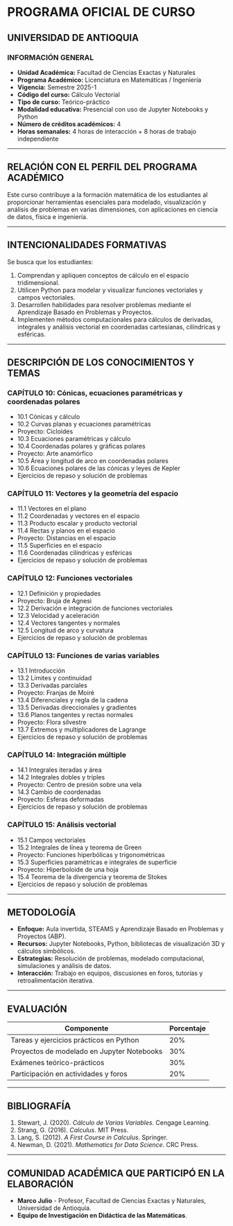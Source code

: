 # PROGRAMA OFICIAL DE CURSO

## UNIVERSIDAD DE ANTIOQUIA

### INFORMACIÓN GENERAL

- **Unidad Académica:** Facultad de Ciencias Exactas y Naturales
- **Programa Académico:** Licenciatura en Matemáticas / Ingeniería
- **Vigencia:** Semestre 2025-1
- **Código del curso:** Cálculo Vectorial
- **Tipo de curso:** Teórico-práctico
- **Modalidad educativa:** Presencial con uso de Jupyter Notebooks y Python
- **Número de créditos académicos:** 4
- **Horas semanales:** 4 horas de interacción + 8 horas de trabajo independiente

---

## RELACIÓN CON EL PERFIL DEL PROGRAMA ACADÉMICO

Este curso contribuye a la formación matemática de los estudiantes al proporcionar herramientas esenciales para modelado, visualización y análisis de problemas en varias dimensiones, con aplicaciones en ciencia de datos, física e ingeniería.

---

## INTENCIONALIDADES FORMATIVAS

Se busca que los estudiantes:
1. Comprendan y apliquen conceptos de cálculo en el espacio tridimensional.
2. Utilicen Python para modelar y visualizar funciones vectoriales y campos vectoriales.
3. Desarrollen habilidades para resolver problemas mediante el Aprendizaje Basado en Problemas y Proyectos.
4. Implementen métodos computacionales para cálculos de derivadas, integrales y análisis vectorial en coordenadas cartesianas, cilíndricas y esféricas.

---

## DESCRIPCIÓN DE LOS CONOCIMIENTOS Y TEMAS

### **CAPÍTULO 10: Cónicas, ecuaciones paramétricas y coordenadas polares**
- 10.1 Cónicas y cálculo
- 10.2 Curvas planas y ecuaciones paramétricas
- Proyecto: Cicloides
- 10.3 Ecuaciones paramétricas y cálculo
- 10.4 Coordenadas polares y gráficas polares
- Proyecto: Arte anamórfico
- 10.5 Área y longitud de arco en coordenadas polares
- 10.6 Ecuaciones polares de las cónicas y leyes de Kepler
- Ejercicios de repaso y solución de problemas

### **CAPÍTULO 11: Vectores y la geometría del espacio**
- 11.1 Vectores en el plano
- 11.2 Coordenadas y vectores en el espacio
- 11.3 Producto escalar y producto vectorial
- 11.4 Rectas y planos en el espacio
- Proyecto: Distancias en el espacio
- 11.5 Superficies en el espacio
- 11.6 Coordenadas cilíndricas y esféricas
- Ejercicios de repaso y solución de problemas

### **CAPÍTULO 12: Funciones vectoriales**
- 12.1 Definición y propiedades
- Proyecto: Bruja de Agnesi
- 12.2 Derivación e integración de funciones vectoriales
- 12.3 Velocidad y aceleración
- 12.4 Vectores tangentes y normales
- 12.5 Longitud de arco y curvatura
- Ejercicios de repaso y solución de problemas

### **CAPÍTULO 13: Funciones de varias variables**
- 13.1 Introducción
- 13.2 Límites y continuidad
- 13.3 Derivadas parciales
- Proyecto: Franjas de Moiré
- 13.4 Diferenciales y regla de la cadena
- 13.5 Derivadas direccionales y gradientes
- 13.6 Planos tangentes y rectas normales
- Proyecto: Flora silvestre
- 13.7 Extremos y multiplicadores de Lagrange
- Ejercicios de repaso y solución de problemas

### **CAPÍTULO 14: Integración múltiple**
- 14.1 Integrales iteradas y área
- 14.2 Integrales dobles y triples
- Proyecto: Centro de presión sobre una vela
- 14.3 Cambio de coordenadas
- Proyecto: Esferas deformadas
- Ejercicios de repaso y solución de problemas

### **CAPÍTULO 15: Análisis vectorial**
- 15.1 Campos vectoriales
- 15.2 Integrales de línea y teorema de Green
- Proyecto: Funciones hiperbólicas y trigonométricas
- 15.3 Superficies paramétricas e integrales de superficie
- Proyecto: Hiperboloide de una hoja
- 15.4 Teorema de la divergencia y teorema de Stokes
- Ejercicios de repaso y solución de problemas

---

## METODOLOGÍA

- **Enfoque:** Aula invertida, STEAMS y Aprendizaje Basado en Problemas y Proyectos (ABP).
- **Recursos:** Jupyter Notebooks, Python, bibliotecas de visualización 3D y cálculos simbólicos.
- **Estrategias:** Resolución de problemas, modelado computacional, simulaciones y análisis de datos.
- **Interacción:** Trabajo en equipos, discusiones en foros, tutorías y retroalimentación iterativa.

---

## EVALUACIÓN

| Componente | Porcentaje |
|------------|-----------|
| Tareas y ejercicios prácticos en Python | 20% |
| Proyectos de modelado en Jupyter Notebooks | 30% |
| Exámenes teórico-prácticos | 30% |
| Participación en actividades y foros | 20% |

---

## BIBLIOGRAFÍA

1. Stewart, J. (2020). *Cálculo de Varias Variables*. Cengage Learning.
2. Strang, G. (2016). *Calculus*. MIT Press.
3. Lang, S. (2012). *A First Course in Calculus*. Springer.
4. Newman, D. (2021). *Mathematics for Data Science*. CRC Press.

---

## COMUNIDAD ACADÉMICA QUE PARTICIPÓ EN LA ELABORACIÓN

- **Marco Julio** - Profesor, Facultad de Ciencias Exactas y Naturales, Universidad de Antioquia.
- **Equipo de Investigación en Didáctica de las Matemáticas**.
